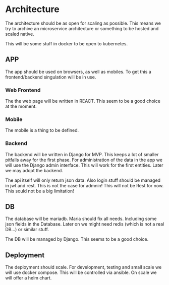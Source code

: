 # Architecture

The architecture should be as open for scaling as possible.
This means we try to archive an microservice architecture or something to be hosted and scaled native.

This will be some stuff in docker to be open to kubernetes.

## APP

The app should be used on browsers, as well as mobiles. To get this a frontend/backend singulation will be in use.

### Web Frontend
The the web page will be written in REACT. This seem to be a good choice at the moment.

### Mobile

The mobile is a thing to be defined.

### Backend

The backend will be written in Django for MVP. This keeps a lot of smaller pitfalls away for the first phase.
For administration of the data in the app we will use the Django admin interface. This will work for the first entities. Later we may adopt the backend.

The api itself will only return json data. Also login stuff should be managed in jwt and rest. This is not the case for admnin! This will not be Rest for now. This sould not be a big limitation!


## DB

The database will be mariadb. Maria should fix all needs. Including some json fields in the Database.
Later on we might need redis (which is not a real DB...) or similar stuff.

The DB will be managed by Django. This seems to be a good choice.



## Deployment

The deployment should scale. For development, testing and small scale we will use docker compose. This will be controlled via ansible.
On scale we will offer a helm chart.
